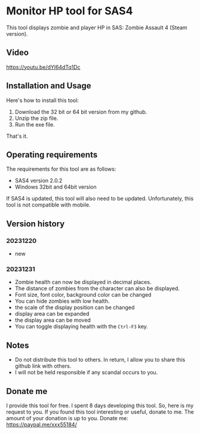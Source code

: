 # Monitor HP tool for SAS4
This tool displays zombie and player HP in SAS: Zombie Assault 4 (Steam version).

## Video
https://youtu.be/dYl64dTq1Dc

## Installation and Usage
Here's how to install this tool:
1. Download the 32 bit or 64 bit version from my github.
2. Unzip the zip file.
3. Run the exe file.

That's it.

## Operating requirements
The requirements for this tool are as follows:
* SAS4 version 2.0.2
* Windows 32bit and 64bit version

If SAS4 is updated, this tool will also need to be updated.
Unfortunately, this tool is not compatible with mobile.

## Version history
### 20231220
* new
### 20231231
* Zombie health can now be displayed in decimal places.
* The distance of zombies from the character can also be displayed.
* Font size, font color, background color can be changed
* You can hide zombies with low health.
* the scale of the display position can be changed
* display area can be expanded
* the display area can be moved
* You can toggle displaying health with the `Ctrl-F3` key.

## Notes
* Do not distribute this tool to others. In return, I allow you to share this github link with others.
* I will not be held responsible if any scandal occurs to you.

## Donate me
I provide this tool for free.
I spent 8 days developing this tool.
So, here is my request to you.
If you found this tool interesting or useful, donate to me.
The amount of your donation is up to you.
Donate me: https://paypal.me/xxx55184/




